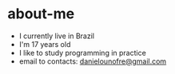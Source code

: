 # about-me
- I currently live in Brazil 
- I'm 17 years old
- I like to study programming in practice
- email to contacts: danielounofre@gmail.com
